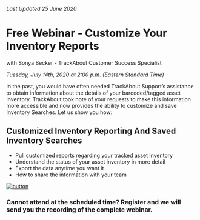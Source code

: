*Last Updated 25 June 2020*

# Free Webinar - Customize Your Inventory Reports
with Sonya Becker - TrackAbout Customer Success Specialist 

*Tuesday, July 14th, 2020 at 2:00 p.m. (Eastern Standard Time)*

In the past, you would have often needed TrackAbout Support’s assistance to obtain information about the details of your barcoded/tagged asset inventory.  TrackAbout took note of your requests to make this information more accessible and now provides the ability to customize and save Inventory Searches. Let us show you how:

## Customized Inventory Reporting And Saved Inventory Searches
* Pull customized reports regarding your tracked asset inventory 
* Understand the status of your asset inventory in more detail
* Export the data anytime you want it
* How to share the information with your team

[![button](https://f.hubspotusercontent40.net/hubfs/5113190/Register%20Now_White%20Letters.png)](https://trackabout.zoom.us/meeting/register/tJYocuCqrzktH9e1uZeb21bmxDXUQ_ypPrYL)

### Cannot attend at the scheduled time? Register and we will send you the recording of the complete webinar. 



